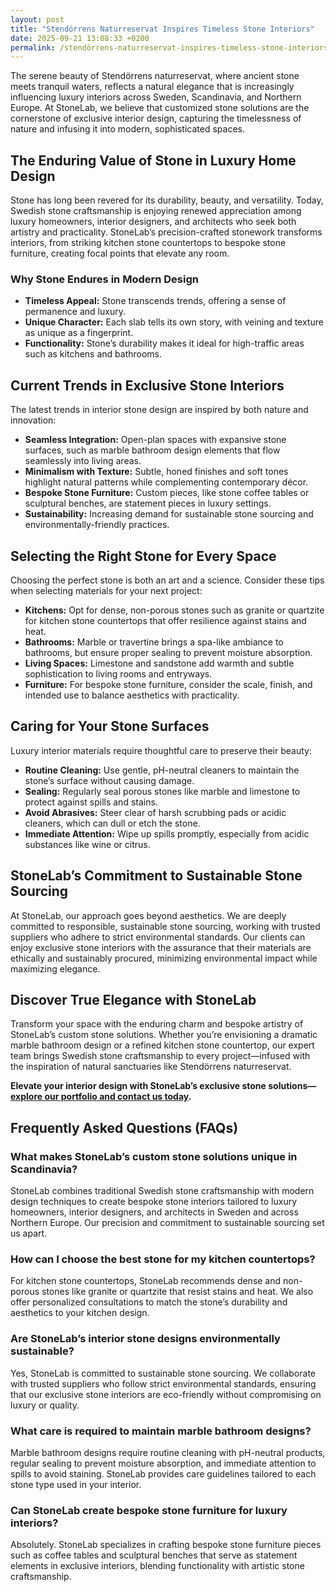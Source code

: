 ```yaml
---
layout: post
title: "Stendörrens Naturreservat Inspires Timeless Stone Interiors"
date: 2025-09-21 13:08:33 +0200
permalink: /stendörrens-naturreservat-inspires-timeless-stone-interiors/
---
```

The serene beauty of Stendörrens naturreservat, where ancient stone meets tranquil waters, reflects a natural elegance that is increasingly influencing luxury interiors across Sweden, Scandinavia, and Northern Europe. At StoneLab, we believe that customized stone solutions are the cornerstone of exclusive interior design, capturing the timelessness of nature and infusing it into modern, sophisticated spaces.

## The Enduring Value of Stone in Luxury Home Design

Stone has long been revered for its durability, beauty, and versatility. Today, Swedish stone craftsmanship is enjoying renewed appreciation among luxury homeowners, interior designers, and architects who seek both artistry and practicality. StoneLab’s precision-crafted stonework transforms interiors, from striking kitchen stone countertops to bespoke stone furniture, creating focal points that elevate any room.

### Why Stone Endures in Modern Design

- **Timeless Appeal:** Stone transcends trends, offering a sense of permanence and luxury.
- **Unique Character:** Each slab tells its own story, with veining and texture as unique as a fingerprint.
- **Functionality:** Stone’s durability makes it ideal for high-traffic areas such as kitchens and bathrooms.

## Current Trends in Exclusive Stone Interiors

The latest trends in interior stone design are inspired by both nature and innovation:

- **Seamless Integration:** Open-plan spaces with expansive stone surfaces, such as marble bathroom design elements that flow seamlessly into living areas.
- **Minimalism with Texture:** Subtle, honed finishes and soft tones highlight natural patterns while complementing contemporary décor.
- **Bespoke Stone Furniture:** Custom pieces, like stone coffee tables or sculptural benches, are statement pieces in luxury settings.
- **Sustainability:** Increasing demand for sustainable stone sourcing and environmentally-friendly practices.

## Selecting the Right Stone for Every Space

Choosing the perfect stone is both an art and a science. Consider these tips when selecting materials for your next project:

- **Kitchens:** Opt for dense, non-porous stones such as granite or quartzite for kitchen stone countertops that offer resilience against stains and heat.
- **Bathrooms:** Marble or travertine brings a spa-like ambiance to bathrooms, but ensure proper sealing to prevent moisture absorption.
- **Living Spaces:** Limestone and sandstone add warmth and subtle sophistication to living rooms and entryways.
- **Furniture:** For bespoke stone furniture, consider the scale, finish, and intended use to balance aesthetics with practicality.

## Caring for Your Stone Surfaces

Luxury interior materials require thoughtful care to preserve their beauty:

- **Routine Cleaning:** Use gentle, pH-neutral cleaners to maintain the stone’s surface without causing damage.
- **Sealing:** Regularly seal porous stones like marble and limestone to protect against spills and stains.
- **Avoid Abrasives:** Steer clear of harsh scrubbing pads or acidic cleaners, which can dull or etch the stone.
- **Immediate Attention:** Wipe up spills promptly, especially from acidic substances like wine or citrus.

## StoneLab’s Commitment to Sustainable Stone Sourcing

At StoneLab, our approach goes beyond aesthetics. We are deeply committed to responsible, sustainable stone sourcing, working with trusted suppliers who adhere to strict environmental standards. Our clients can enjoy exclusive stone interiors with the assurance that their materials are ethically and sustainably procured, minimizing environmental impact while maximizing elegance.

## Discover True Elegance with StoneLab

Transform your space with the enduring charm and bespoke artistry of StoneLab’s custom stone solutions. Whether you’re envisioning a dramatic marble bathroom design or a refined kitchen stone countertop, our expert team brings Swedish stone craftsmanship to every project—infused with the inspiration of natural sanctuaries like Stendörrens naturreservat.

**Elevate your interior design with StoneLab’s exclusive stone solutions—[explore our portfolio and contact us today](https://stonelab.se/).**

## Frequently Asked Questions (FAQs)

### What makes StoneLab’s custom stone solutions unique in Scandinavia?

StoneLab combines traditional Swedish stone craftsmanship with modern design techniques to create bespoke stone interiors tailored to luxury homeowners, interior designers, and architects in Sweden and across Northern Europe. Our precision and commitment to sustainable sourcing set us apart.

### How can I choose the best stone for my kitchen countertops?

For kitchen stone countertops, StoneLab recommends dense and non-porous stones like granite or quartzite that resist stains and heat. We also offer personalized consultations to match the stone’s durability and aesthetics to your kitchen design.

### Are StoneLab’s interior stone designs environmentally sustainable?

Yes, StoneLab is committed to sustainable stone sourcing. We collaborate with trusted suppliers who follow strict environmental standards, ensuring that our exclusive stone interiors are eco-friendly without compromising on luxury or quality.

### What care is required to maintain marble bathroom designs?

Marble bathroom designs require routine cleaning with pH-neutral products, regular sealing to prevent moisture absorption, and immediate attention to spills to avoid staining. StoneLab provides care guidelines tailored to each stone type used in your interior.

### Can StoneLab create bespoke stone furniture for luxury interiors?

Absolutely. StoneLab specializes in crafting bespoke stone furniture pieces such as coffee tables and sculptural benches that serve as statement elements in exclusive interiors, blending functionality with artistic stone craftsmanship.

<script type="application/ld+json">
{
  "@context": "https://schema.org",
  "@type": "BlogPosting",
  "headline": "Stendörrens Naturreservat Inspires Timeless Stone Interiors",
  "description": "Explore how the natural beauty of Stendörrens naturreservat inspires StoneLab’s customized stone solutions and exclusive interior stone designs for luxury homes across Sweden and Northern Europe.",
  "author": {
    "@type": "Person",
    "name": "StoneLab"
  },
  "publisher": {
    "@type": "Person",
    "name": "StoneLab"
  },
  "datePublished": "2024-06-01",
  "mainEntityOfPage": {
    "@type": "WebPage",
    "@id": "https://stonelab.se/blog/stendorren-naturreservat-stone-interiors"
  },
  "keywords": "StoneLab, custom stone solutions, interior stone design, exclusive stone interiors, Swedish stone craftsmanship, luxury interior materials, kitchen stone countertops, marble bathroom design, bespoke stone furniture, sustainable stone sourcing",
  "url": "https://stonelab.se/blog/stendorren-naturreservat-stone-interiors"
}
</script>

<script type="application/ld+json">
{
  "@context": "https://schema.org",
  "@type": "FAQPage",
  "mainEntity": [
    {
      "@type": "Question",
      "name": "What makes StoneLab’s custom stone solutions unique in Scandinavia?",
      "acceptedAnswer": {
        "@type": "Answer",
        "text": "StoneLab combines traditional Swedish stone craftsmanship with modern design techniques to create bespoke stone interiors tailored to luxury homeowners, interior designers, and architects in Sweden and across Northern Europe. Our precision and commitment to sustainable sourcing set us apart."
      }
    },
    {
      "@type": "Question",
      "name": "How can I choose the best stone for my kitchen countertops?",
      "acceptedAnswer": {
        "@type": "Answer",
        "text": "For kitchen stone countertops, StoneLab recommends dense and non-porous stones like granite or quartzite that resist stains and heat. We also offer personalized consultations to match the stone’s durability and aesthetics to your kitchen design."
      }
    },
    {
      "@type": "Question",
      "name": "Are StoneLab’s interior stone designs environmentally sustainable?",
      "acceptedAnswer": {
        "@type": "Answer",
        "text": "Yes, StoneLab is committed to sustainable stone sourcing. We collaborate with trusted suppliers who follow strict environmental standards, ensuring that our exclusive stone interiors are eco-friendly without compromising on luxury or quality."
      }
    },
    {
      "@type": "Question",
      "name": "What care is required to maintain marble bathroom designs?",
      "acceptedAnswer": {
        "@type": "Answer",
        "text": "Marble bathroom designs require routine cleaning with pH-neutral products, regular sealing to prevent moisture absorption, and immediate attention to spills to avoid staining. StoneLab provides care guidelines tailored to each stone type used in your interior."
      }
    },
    {
      "@type": "Question",
      "name": "Can StoneLab create bespoke stone furniture for luxury interiors?",
      "acceptedAnswer": {
        "@type": "Answer",
        "text": "Absolutely. StoneLab specializes in crafting bespoke stone furniture pieces such as coffee tables and sculptural benches that serve as statement elements in exclusive interiors, blending functionality with artistic stone craftsmanship."
      }
    }
  ]
}
</script>